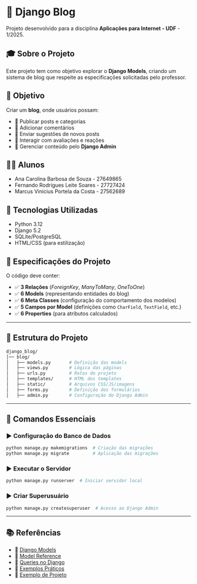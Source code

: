 # 📝 Django Blog

Projeto desenvolvido para a disciplina **Aplicações para Internet - UDF** - 1/2025.

## 🎓 Sobre o Projeto
Este projeto tem como objetivo explorar o **Django Models**, criando um sistema de blog que respeite as especificações solicitadas pelo professor.

## 🎯 Objetivo 
Criar um **blog**, onde usuários possam:
- 🔹 Publicar posts e categorias
- 🔹 Adicionar comentários
- 🔹 Enviar sugestões de novos posts
- 🔹 Interagir com avaliações e reações
- 🔹 Gerenciar conteúdo pelo **Django Admin**


## 👨‍🏫 Alunos
- Ana Carolina Barbosa de Souza - 27649865
- Fernando Rodrigues Leite Soares - 27727424
- Marcus Vinicius Portela da Costa - 27562689

## 🔧 Tecnologias Utilizadas
- Python 3.12
- Django 5.2
- SQLite/PostgreSQL
- HTML/CSS (para estilização)


## 📌 Especificações do Projeto
O código deve conter:
- ✅ **3 Relações** (_ForeignKey_, _ManyToMany_, _OneToOne_)
- ✅ **6 Models** (representando entidades do blog)
- ✅ **6 Meta Classes** (configuração do comportamento dos modelos)
- ✅ **5 Campos por Model** (definições como `CharField`, `TextField`, etc.)
- ✅ **6 Properties** (para atributos calculados)

---

## 📂 Estrutura do Projeto
```bash
django_blog/
│── blog/
│   ├── models.py       # Definição das models
│   ├── views.py        # Lógica das páginas
│   ├── urls.py         # Rotas do projeto
│   ├── templates/      # HTML dos templates
│   ├── static/         # Arquivos CSS/JS/imagens
│   ├── forms.py        # Definição dos formulários
│   ├── admin.py        # Configuração do Django Admin
```

---

## 🚀 Comandos Essenciais
### ▶️ **Configuração do Banco de Dados**
```bash
python manage.py makemigrations  # Criação das migrações
python manage.py migrate         # Aplicação das migrações
```

### ▶️ **Executar o Servidor**
```bash
python manage.py runserver  # Iniciar servidor local
```

### ▶️ **Criar Superusuário**
```bash
python manage.py createsuperuser  # Acesso ao Django Admin
```
---

## 📚 Referências
- 📖 [Django Models](https://docs.djangoproject.com/en/5.1/topics/db/models/)
- 📖 [Model Reference](https://docs.djangoproject.com/en/5.1/ref/models/)
- 📖 [Queries no Django](https://docs.djangoproject.com/en/5.1/topics/db/queries/)
- 📖 [Exemplos Práticos](https://docs.djangoproject.com/en/5.1/topics/db/examples/)
- 📖 [Exemplo de Projeto](https://realpython.com/build-a-blog-from-scratch-django/)

